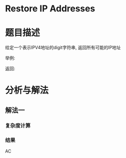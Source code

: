 Restore IP Addresses
======================================


题目描述
==================

给定一个表示IPV4地址的digit字符串, 返回所有可能的IP地址

举例:


返回:



分析与解法
==================


解法一
------------------

### 复杂度计算




### 结果   

AC


